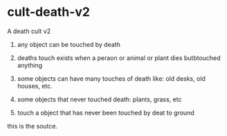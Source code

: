 # cult-death-v2
A death cult v2

1. any object can be touched by death

2. deaths touch exists when a peraon or animal or plant dies butbtouched anything

3. some objects can have many touches of death like: old desks, old houses, etc.

4. some objects that never touched death: plants, grass, etc

5. touch a object that has never been touched by deat to ground

this is the soutce.
